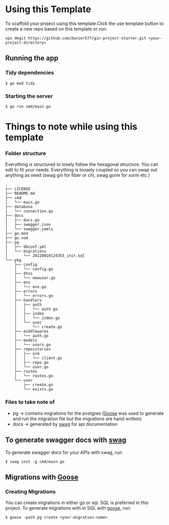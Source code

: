 # Using this Template

To scaffold your project using this template.Click the use template button to create a new repo based on this template or run:

```
npx degit https://github.com/Xavier577/gin-project-starter.git <your-project-directory>
```

## Running the app

### Tidy dependencies

```
$ go mod tidy
```

### Starting the server

```
$ go run cmd/main.go
```

# Things to note while using this template

### Folder structure

Everything is structured to losely follow the hexagonal structure. You can edit to fit your needs. Everything is loosely coupled so you can swap out anything as need (swag gin for fiber or chi, swag gorm for xorm etc.)

```
.
├── LICENSE
├── README.md
├── cmd
│   └── main.go
├── database
│   └── connection.go
├── docs
│   ├── docs.go
│   ├── swagger.json
│   └── swagger.yamls
├── go.mod
├── go.sum
├── pg
│   ├── dbconf.yml
│   └── migrations
│       └── 20220810124355_init.sql
└── pkg
    ├── config
    │   └── config.go
    ├── dtos
    │   └── newuser.go
    ├── env
    │   └── env.go
    ├── errors
    │   └── errors.go
    ├── handlers
    │   ├── auth
    │   │   └── auth.go
    │   ├── index
    │   │   └── index.go
    │   └── user
    │       └── create.go
    ├── middlewares
    │   └── auth.go
    ├── models
    │   └── users.go
    ├── repositories
    │   ├── orm
    │   │   └── client.go
    │   ├── repo.go
    │   └── user.go
    ├── routes
    │   └── routes.go
    └── user
        ├── create.go
        └── exists.go
```

### Files to take note of

- pg -> contains migrations for the postgres ([Goose](https://bitbucket.org/liamstask/goose/src/master) was used to generate and run the migration file but the migrations are hand written)
- docs -> generated by [swag](https://github.com/swaggo/swag) for api documentation

## To generate swagger docs with [swag](https://github.com/swaggo/swag)

To generate swagger docs for your APIs with swag, run:

```
$ swag init -g cmd/main.go
```

## Migrations with [Goose](https://bitbucket.org/liamstask/goose/src/master)

### Creating Migrations

You can create migrations in either go or sql. SQL is preferred in this project.
To generate migrations with in SQL with [goose](https://bitbucket.org/liamstask/goose/src/master), run:

```
$ goose -path pg create <your-migration-name>
```
